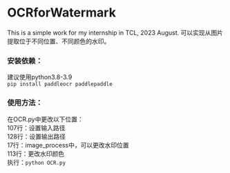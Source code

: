 # OCRforWatermark
This is a simple work for my internship in TCL, 2023 August.
可以实现从图片提取位于不同位置、不同颜色的水印。

### 安装依赖：
建议使用python3.8-3.9<br>
`pip install paddleocr paddlepaddle`

### 使用方法：
在OCR.py中更改以下位置：<br>
107行：设置输入路径<br>
128行：设置输出路径<br>
17行：image_process中，可以更改水印位置<br>
113行：更改水印颜色<br>
执行：`python OCR.py`
